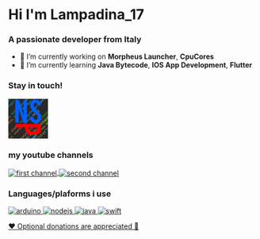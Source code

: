 <h1 align="left">Hi I'm Lampadina_17</h1>
<h3 align="left">A passionate developer from Italy</h3>

- 🔭 I’m currently working on **Morpheus Launcher**, **CpuCores**
- 🌱 I’m currently learning **Java Bytecode**, **IOS App Development**, **Flutter**

<h3 align="left">Stay in touch!</h3>
<p align="left">
<a href="https://discord.gg/discord.gg/aerXnBe" target="blank">
  <img align="center" src="https://raw.githubusercontent.com/Lampadina17/Lampadina17/main/NoSkidPlusIcon.png" alt="discord.gg/aerXnBe" height="80" width="80" />
</a>
</p>

<h3 align="left">my youtube channels</h3>
<a href="https://www.youtube.com/@Lampadina_17" target="blank">
  <img align="center" src="https://yt3.googleusercontent.com/ytc/AL5GRJW4qswxkFxkkBTLH_WGYKidu1SDJMFkghiY_Kf18A=s88-c-k-c0x00ffffff-no-rj" alt="first channel" height="80" width="80" />
</a>
<a href="https://www.youtube.com/@SulfurClient" target="blank">
  <img align="center" src="https://yt3.googleusercontent.com/ytc/AL5GRJXV4pNogjqCctQ9qh-AHAo3cEEhsSaHgOPTOk_nKw=s88-c-k-c0x00ffffff-no-rj" alt="second channel" height="80" width="80" />
</a>
</p>

<h3 align="left">Languages/plaforms i use</h3>
<p align="left"> 
  <a href="https://www.arduino.cc/" target="_blank"> 
    <img src="https://cdn.worldvectorlogo.com/logos/arduino-1.svg" alt="arduino" width="50" height="50"/> 
  </a> 
  <a href="https://nodejs.org/en/" target="_blank"> 
    <img src="https://www.shareicon.net/data/2016/07/10/119473_development_512x512.png" alt="nodejs" width="50" height="50"/> 
  </a>
  <a href="https://www.java.com" target="_blank"> 
    <img src="https://icons-for-free.com/iconfiles/png/512/java+icon-1320167912601224138.png" alt="java" width="50" height="50"/> 
  </a>
  <a href="https://developer.apple.com/swift/" target="_blank"> 
    <img src="https://cdn-icons-png.flaticon.com/512/5968/5968371.png" alt="swift" width="50" height="50"/> 
  </a>
</p>

<a href="https://ko-fi.com/lampadina_17"> ❤️ Optional donations are appreciated 🍕</a>
